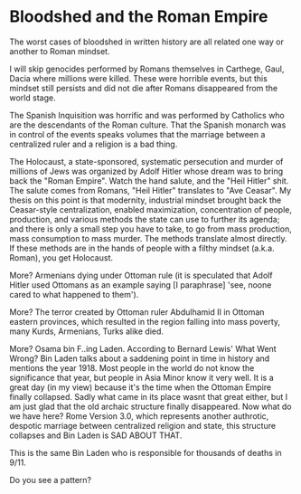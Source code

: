 # Bloodshed and the Roman Empire

The worst cases of bloodshed in written history are all related one
way or another to Roman mindset.

I will skip genocides performed by Romans themselves in Carthege,
Gaul, Dacia where millions were killed. These were horrible events,
but this mindset still persists and did not die after Romans
disappeared from the world stage.

The Spanish Inquisition was horrific and was performed by Catholics
who are the descendants of the Roman culture. That the Spanish monarch
was in control of the events speaks volumes that the marriage between
a centralized ruler and a religion is a bad thing.

The Holocaust, a state-sponsored, systematic persecution and murder of
millions of Jews was organized by Adolf Hitler whose dream was to
bring back the "Roman Empire". Watch the hand salute, and the "Heil
Hitler" shit. The salute comes from Romans, "Heil Hitler" translates
to "Ave Ceasar". My thesis on this point is that modernity, industrial
mindset brought back the Ceasar-style centralization, enabled
maximization, concentration of people, production, and various methods
the state can use to further its agenda; and there is only a small
step you have to take, to go from mass production, mass consumption to
mass murder. The methods translate almost directly. If these methods
are in the hands of people with a filthy mindset (a.k.a. Roman), you
get Holocaust.

More? Armenians dying under Ottoman rule (it is speculated that Adolf
Hitler used Ottomans as an example saying [I paraphrase] 'see, noone
cared to what happened to them').

More? The terror created by Ottoman ruler Abdulhamid II in Ottoman
eastern provinces, which resulted in the region falling into mass
poverty, many Kurds, Armenians, Turks alike died.

More? Osama bin F..ing Laden. According to Bernard Lewis' What Went
Wrong? Bin Laden talks about a saddening point in time in history and
mentions the year 1918. Most people in the world do not know the
significance that year, but people in Asia Minor know it very well. It
is a great day (in my view) because it's the time when the Ottoman
Empire finally collapsed. Sadly what came in its place wasnt that
great either, but I am just glad that the old archaic structure
finally disappeared. Now what do we have here? Rome Version 3.0, which
represents another authrotic, despotic marriage between centralized
religion and state, this structure collapses and Bin Laden is SAD
ABOUT THAT.

This is the same Bin Laden who is responsible for thousands of deaths
in 9/11.

Do you see a pattern?
